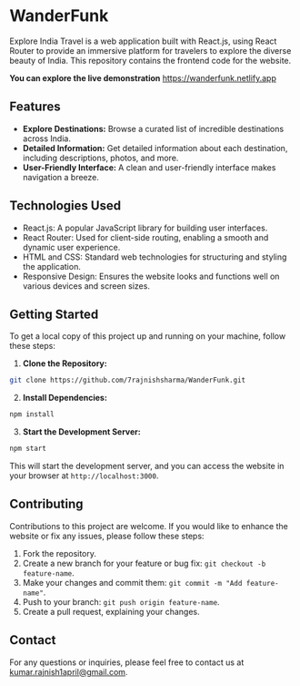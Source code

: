 # WanderFunk

Explore India Travel is a web application built with React.js, using React Router to provide an immersive platform for travelers to explore the diverse beauty of India. This repository contains the frontend code for the website.

**You can explore the live demonstration** https://wanderfunk.netlify.app

## Features

- **Explore Destinations:** Browse a curated list of incredible destinations across India.
- **Detailed Information:** Get detailed information about each destination, including descriptions, photos, and more.
- **User-Friendly Interface:** A clean and user-friendly interface makes navigation a breeze.

## Technologies Used

- React.js: A popular JavaScript library for building user interfaces.
- React Router: Used for client-side routing, enabling a smooth and dynamic user experience.
- HTML and CSS: Standard web technologies for structuring and styling the application.
- Responsive Design: Ensures the website looks and functions well on various devices and screen sizes.

## Getting Started

To get a local copy of this project up and running on your machine, follow these steps:

1. **Clone the Repository:**
```bash
git clone https://github.com/7rajnishsharma/WanderFunk.git

```


2. **Install Dependencies:**
```bash
npm install

```

3. **Start the Development Server:**

```bash
npm start

```


This will start the development server, and you can access the website in your browser at `http://localhost:3000`.


## Contributing

Contributions to this project are welcome. If you would like to enhance the website or fix any issues, please follow these steps:

1. Fork the repository.
2. Create a new branch for your feature or bug fix: `git checkout -b feature-name`.
3. Make your changes and commit them: `git commit -m "Add feature-name"`.
4. Push to your branch: `git push origin feature-name`.
5. Create a pull request, explaining your changes.


## Contact

For any questions or inquiries, please feel free to contact us at [kumar.rajnish1april@gmail.com](mailto:kumar.rajnish1april@gmail.com).










